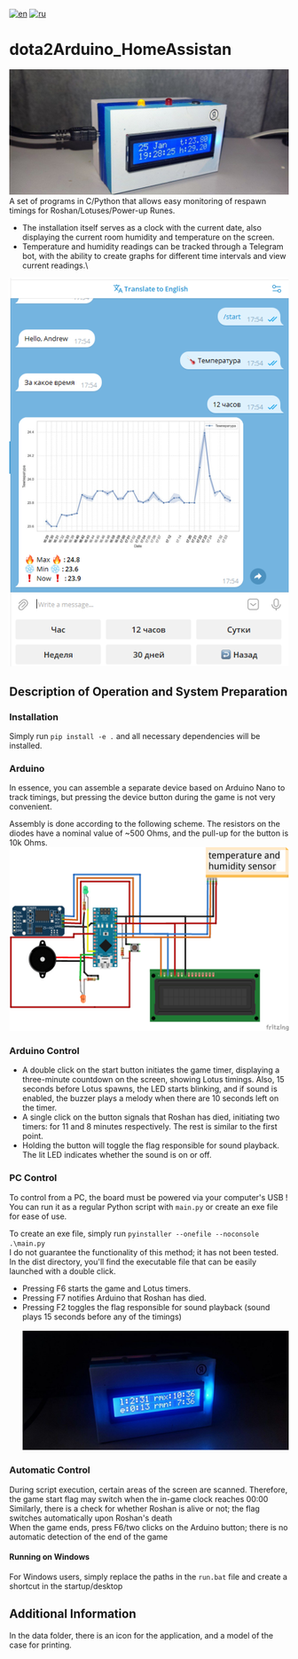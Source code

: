 
[![en](https://img.shields.io/badge/lang-en-red.svg)](README.md)
[![ru](https://img.shields.io/badge/lang-ru-blue.svg)](README.ru.md)

# dota2Arduino_HomeAssistan
![alt text](data/my.jpg)\
A set of programs in C/Python that allows easy monitoring of respawn timings for Roshan/Lotuses/Power-up Runes.
+ The installation itself serves as a clock with the current date, also displaying the current room humidity and temperature on the screen.
+ Temperature and humidity readings can be tracked through a Telegram bot, with the ability to create graphs for different time intervals and view current readings.\
  
![alt text](data/tg_example.png)
## Description of Operation and System Preparation

### Installation
Simply run `pip install -e .` and all necessary dependencies will be installed.
### Arduino
In essence, you can assemble a separate device based on Arduino Nano to track timings, but pressing the device button during the game is not very convenient.

Assembly is done according to the following scheme.
The resistors on the diodes have a nominal value of ~500 Ohms, and the pull-up for the button is 10k Ohms.
![alt text](data/scheme.png)

### Arduino Control
- A double click on the start button initiates the game timer, displaying a three-minute countdown on the screen, showing Lotus timings. Also, 15 seconds before Lotus spawns, the LED starts blinking, and if sound is enabled, the buzzer plays a melody when there are 10 seconds left on the timer.
- A single click on the button signals that Roshan has died, initiating two timers: for 11 and 8 minutes respectively. The rest is similar to the first point.
- Holding the button will toggle the flag responsible for sound playback. The lit LED indicates whether the sound is on or off.

### PC Control
To control from a PC, the board must be powered via your computer's USB !
You can run it as a regular Python script with `main.py` or create an exe file for ease of use.

To create an exe file, simply run `pyinstaller --onefile --noconsole .\main.py`\
I do not guarantee the functionality of this method; it has not been tested.\
In the dist directory, you'll find the executable file that can be easily launched with a double click.

- Pressing F6 starts the game and Lotus timers.
- Pressing F7 notifies Arduino that Roshan has died.
- Pressing F2 toggles the flag responsible for sound playback (sound plays 15 seconds before any of the timings)\
  \
![alt text](data/rosh_example.jpg)

### Automatic Control

During script execution, certain areas of the screen are scanned. Therefore, the game start flag may switch when the in-game clock reaches 00:00\
Similarly, there is a check for whether Roshan is alive or not; the flag switches automatically upon Roshan's death \
When the game ends, press F6/two clicks on the Arduino button; there is no automatic detection of the end of the game 

#### Running on Windows

For Windows users, simply replace the paths in the `run.bat` file and create a shortcut in the startup/desktop

## Additional Information

In the data folder, there is an icon for the application, and a model of the case for printing.
